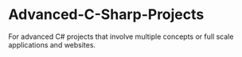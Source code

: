 # Advanced-C-Sharp-Projects
For advanced C# projects that involve multiple concepts or full scale applications and websites.
